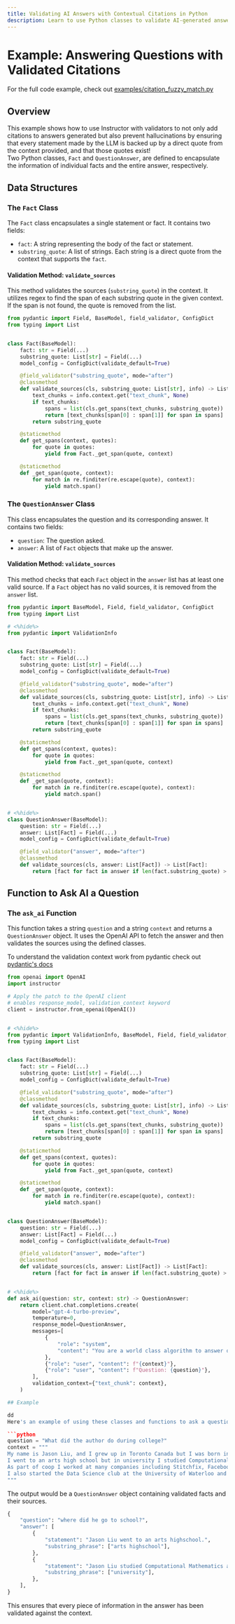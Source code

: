 ```yaml
---
title: Validating AI Answers with Contextual Citations in Python
description: Learn to use Python classes to validate AI-generated answers with citations, ensuring accuracy and preventing hallucinations.
---
```


# Example: Answering Questions with Validated Citations

For the full code example, check out [examples/citation_fuzzy_match.py](https://github.com/jxnl/instructor/blob/main/examples/citation_with_extraction/citation_fuzzy_match.py)

## Overview

This example shows how to use Instructor with validators to not only add citations to answers generated but also prevent hallucinations by ensuring that every statement made by the LLM is backed up by a direct quote from the context provided, and that those quotes exist!  
Two Python classes, `Fact` and `QuestionAnswer`, are defined to encapsulate the information of individual facts and the entire answer, respectively.

## Data Structures

### The `Fact` Class

The `Fact` class encapsulates a single statement or fact. It contains two fields:

- `fact`: A string representing the body of the fact or statement.
- `substring_quote`: A list of strings. Each string is a direct quote from the context that supports the `fact`.

#### Validation Method: `validate_sources`

This method validates the sources (`substring_quote`) in the context. It utilizes regex to find the span of each substring quote in the given context. If the span is not found, the quote is removed from the list.

```python hl_lines="6 8-13"
from pydantic import Field, BaseModel, field_validator, ConfigDict
from typing import List


class Fact(BaseModel):
    fact: str = Field(...)
    substring_quote: List[str] = Field(...)
    model_config = ConfigDict(validate_default=True)

    @field_validator("substring_quote", mode="after")
    @classmethod
    def validate_sources(cls, substring_quote: List[str], info) -> List[str]:
        text_chunks = info.context.get("text_chunk", None)
        if text_chunks:
            spans = list(cls.get_spans(text_chunks, substring_quote))
            return [text_chunks[span[0] : span[1]] for span in spans]
        return substring_quote

    @staticmethod
    def get_spans(context, quotes):
        for quote in quotes:
            yield from Fact._get_span(quote, context)

    @staticmethod
    def _get_span(quote, context):
        for match in re.finditer(re.escape(quote), context):
            yield match.span()
```

### The `QuestionAnswer` Class

This class encapsulates the question and its corresponding answer. It contains two fields:

- `question`: The question asked.
- `answer`: A list of `Fact` objects that make up the answer.

#### Validation Method: `validate_sources`

This method checks that each `Fact` object in the `answer` list has at least one valid source. If a `Fact` object has no valid sources, it is removed from the `answer` list.

```python hl_lines="5-8"
from pydantic import BaseModel, Field, field_validator, ConfigDict
from typing import List

# <%hide%>
from pydantic import ValidationInfo


class Fact(BaseModel):
    fact: str = Field(...)
    substring_quote: List[str] = Field(...)
    model_config = ConfigDict(validate_default=True)

    @field_validator("substring_quote", mode="after")
    @classmethod
    def validate_sources(cls, substring_quote: List[str], info) -> List[str]:
        text_chunks = info.context.get("text_chunk", None)
        if text_chunks:
            spans = list(cls.get_spans(text_chunks, substring_quote))
            return [text_chunks[span[0] : span[1]] for span in spans]
        return substring_quote

    @staticmethod
    def get_spans(context, quotes):
        for quote in quotes:
            yield from Fact._get_span(quote, context)

    @staticmethod
    def _get_span(quote, context):
        for match in re.finditer(re.escape(quote), context):
            yield match.span()


# <%hide%>
class QuestionAnswer(BaseModel):
    question: str = Field(...)
    answer: List[Fact] = Field(...)
    model_config = ConfigDict(validate_default=True)

    @field_validator("answer", mode="after")
    @classmethod
    def validate_sources(cls, answer: List[Fact]) -> List[Fact]:
        return [fact for fact in answer if len(fact.substring_quote) > 0]
```

## Function to Ask AI a Question

### The `ask_ai` Function

This function takes a string `question` and a string `context` and returns a `QuestionAnswer` object. It uses the OpenAI API to fetch the answer and then validates the sources using the defined classes.

To understand the validation context work from pydantic check out [pydantic's docs](https://docs.pydantic.dev/usage/validators/#model-validators)

```python hl_lines="5 6 14"
from openai import OpenAI
import instructor

# Apply the patch to the OpenAI client
# enables response_model, validation_context keyword
client = instructor.from_openai(OpenAI())


# <%hide%>
from pydantic import ValidationInfo, BaseModel, Field, field_validator, ConfigDict
from typing import List


class Fact(BaseModel):
    fact: str = Field(...)
    substring_quote: List[str] = Field(...)
    model_config = ConfigDict(validate_default=True)

    @field_validator("substring_quote", mode="after")
    @classmethod
    def validate_sources(cls, substring_quote: List[str], info) -> List[str]:
        text_chunks = info.context.get("text_chunk", None)
        if text_chunks:
            spans = list(cls.get_spans(text_chunks, substring_quote))
            return [text_chunks[span[0] : span[1]] for span in spans]
        return substring_quote

    @staticmethod
    def get_spans(context, quotes):
        for quote in quotes:
            yield from Fact._get_span(quote, context)

    @staticmethod
    def _get_span(quote, context):
        for match in re.finditer(re.escape(quote), context):
            yield match.span()


class QuestionAnswer(BaseModel):
    question: str = Field(...)
    answer: List[Fact] = Field(...)
    model_config = ConfigDict(validate_default=True)

    @field_validator("answer", mode="after")
    @classmethod
    def validate_sources(cls, answer: List[Fact]) -> List[Fact]:
        return [fact for fact in answer if len(fact.substring_quote) > 0]


# <%hide%>
def ask_ai(question: str, context: str) -> QuestionAnswer:
    return client.chat.completions.create(
        model="gpt-4-turbo-preview",
        temperature=0,
        response_model=QuestionAnswer,
        messages=[
            {
                "role": "system",
                "content": "You are a world class algorithm to answer questions with correct and exact citations.",
            },
            {"role": "user", "content": f"{context}"},
            {"role": "user", "content": f"Question: {question}"},
        ],
        validation_context={"text_chunk": context},
    )

## Example

dd
Here's an example of using these classes and functions to ask a question and validate the answer.

```python
question = "What did the author do during college?"
context = """
My name is Jason Liu, and I grew up in Toronto Canada but I was born in China.
I went to an arts high school but in university I studied Computational Mathematics and physics.
As part of coop I worked at many companies including Stitchfix, Facebook.
I also started the Data Science club at the University of Waterloo and I was the president of the club for 2 years.
"""
```

The output would be a `QuestionAnswer` object containing validated facts and their sources.

```python
{
    "question": "where did he go to school?",
    "answer": [
        {
            "statement": "Jason Liu went to an arts highschool.",
            "substring_phrase": ["arts highschool"],
        },
        {
            "statement": "Jason Liu studied Computational Mathematics and physics in university.",
            "substring_phrase": ["university"],
        },
    ],
}
```

This ensures that every piece of information in the answer has been validated against the context.

